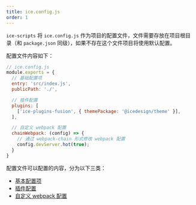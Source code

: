 ```yaml
---
title: ice.config.js
order: 1
---
```


`ice-scripts` 将 `ice.config.js` 作为项目的配置文件，文件需要存放在项目根目录（和 `package.json` 同级），如果不存在这个文件项目将使用默认配置。

配置文件内容如下：

```js
// ice.config.js
module.exports = {
  // 基础配置项
  entry: 'src/index.js',
  publicPath: './',

  // 插件配置
  plugins: [
    ['ice-plugins-fusion', { themePackage: '@icedesign/theme' }],
  ],

  // 自定义 webpack 配置
  chainWebpack: (config) => {
    // 通过 webpack-chain 形式修改 webpack 配置
    config.devServer.hot(true);
  }
}

```

配置文件可以配置的内容，分为以下三类：
* [基本配置项](/docs/cli/basic/config)
* [插件配置](/docs/cli/basic/plugins)
* [自定义 webpack 配置](/docs/cli/basic/custom-webpack)
